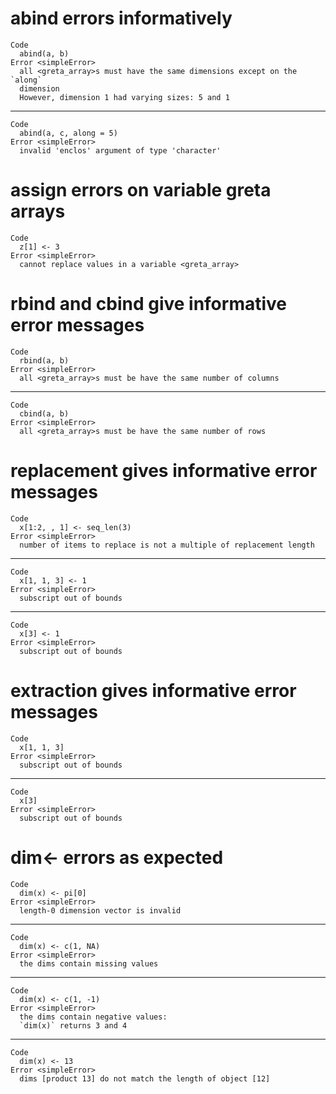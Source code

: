 # abind errors informatively

    Code
      abind(a, b)
    Error <simpleError>
      all <greta_array>s must have the same dimensions except on the `along`
      dimension
      However, dimension 1 had varying sizes: 5 and 1

---

    Code
      abind(a, c, along = 5)
    Error <simpleError>
      invalid 'enclos' argument of type 'character'

# assign errors on variable greta arrays

    Code
      z[1] <- 3
    Error <simpleError>
      cannot replace values in a variable <greta_array>

# rbind and cbind give informative error messages

    Code
      rbind(a, b)
    Error <simpleError>
      all <greta_array>s must be have the same number of columns

---

    Code
      cbind(a, b)
    Error <simpleError>
      all <greta_array>s must be have the same number of rows

# replacement gives informative error messages

    Code
      x[1:2, , 1] <- seq_len(3)
    Error <simpleError>
      number of items to replace is not a multiple of replacement length

---

    Code
      x[1, 1, 3] <- 1
    Error <simpleError>
      subscript out of bounds

---

    Code
      x[3] <- 1
    Error <simpleError>
      subscript out of bounds

# extraction gives informative error messages

    Code
      x[1, 1, 3]
    Error <simpleError>
      subscript out of bounds

---

    Code
      x[3]
    Error <simpleError>
      subscript out of bounds

# dim<- errors as expected

    Code
      dim(x) <- pi[0]
    Error <simpleError>
      length-0 dimension vector is invalid

---

    Code
      dim(x) <- c(1, NA)
    Error <simpleError>
      the dims contain missing values

---

    Code
      dim(x) <- c(1, -1)
    Error <simpleError>
      the dims contain negative values:
      `dim(x)` returns 3 and 4

---

    Code
      dim(x) <- 13
    Error <simpleError>
      dims [product 13] do not match the length of object [12]

